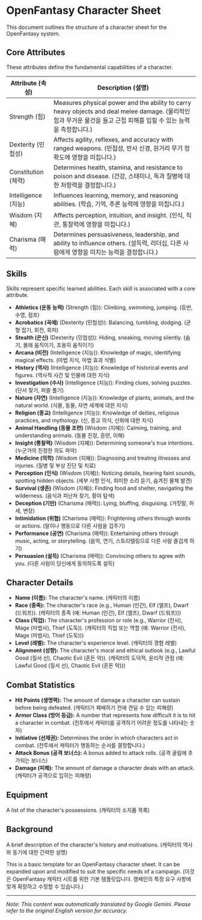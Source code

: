 # OpenFantasy Character Sheet

This document outlines the structure of a character sheet for the OpenFantasy system.

## Core Attributes

These attributes define the fundamental capabilities of a character.

| Attribute (속성) | Description (설명)                                                                       |
| ------------------ | ----------------------------------------------------------------------------------------- |
| Strength (힘)      | Measures physical power and the ability to carry heavy objects and deal melee damage. (물리적인 힘과 무거운 물건을 들고 근접 피해를 입힐 수 있는 능력을 측정합니다.) |
| Dexterity (민첩성)   | Affects agility, reflexes, and accuracy with ranged weapons. (민첩성, 반사 신경, 원거리 무기 정확도에 영향을 미칩니다.)              |
| Constitution (체력)   | Determines health, stamina, and resistance to poison and disease. (건강, 스태미나, 독과 질병에 대한 저항력을 결정합니다.)                     |
| Intelligence (지능)   | Influences learning, memory, and reasoning abilities. (학습, 기억, 추론 능력에 영향을 미칩니다.)                                       |
| Wisdom (지혜)        | Affects perception, intuition, and insight. (인식, 직관, 통찰력에 영향을 미칩니다.)                                               |
| Charisma (매력)      | Determines persuasiveness, leadership, and ability to influence others. (설득력, 리더십, 다른 사람에게 영향을 미치는 능력을 결정합니다.)                                |

## Skills

Skills represent specific learned abilities. Each skill is associated with a core attribute.

*   **Athletics (운동 능력)** (Strength (힘)): Climbing, swimming, jumping. (등반, 수영, 점프)
*   **Acrobatics (곡예)** (Dexterity (민첩성)): Balancing, tumbling, dodging. (균형 잡기, 회전, 회피)
*   **Stealth (은신)** (Dexterity (민첩성)): Hiding, sneaking, moving silently. (숨기, 몰래 움직이기, 조용히 움직이기)
*   **Arcana (비전)** (Intelligence (지능)): Knowledge of magic, identifying magical effects. (마법 지식, 마법 효과 식별)
*   **History (역사)** (Intelligence (지능)): Knowledge of historical events and figures. (역사적 사건 및 인물에 대한 지식)
*   **Investigation (수사)** (Intelligence (지능)): Finding clues, solving puzzles. (단서 찾기, 퍼즐 풀기)
*   **Nature (자연)** (Intelligence (지능)): Knowledge of plants, animals, and the natural world. (식물, 동물, 자연 세계에 대한 지식)
*   **Religion (종교)** (Intelligence (지능)): Knowledge of deities, religious practices, and mythology. (신, 종교 의식, 신화에 대한 지식)
*   **Animal Handling (동물 조련)** (Wisdom (지혜)): Calming, training, and understanding animals. (동물 진정, 훈련, 이해)
*   **Insight (통찰력)** (Wisdom (지혜)): Determining someone's true intentions. (누군가의 진정한 의도 파악)
*   **Medicine (의학)** (Wisdom (지혜)): Diagnosing and treating illnesses and injuries. (질병 및 부상 진단 및 치료)
*   **Perception (인식)** (Wisdom (지혜)): Noticing details, hearing faint sounds, spotting hidden objects. (세부 사항 인식, 희미한 소리 듣기, 숨겨진 물체 발견)
*   **Survival (생존)** (Wisdom (지혜)): Finding food and shelter, navigating the wilderness. (음식과 피난처 찾기, 황야 탐색)
*   **Deception (기만)** (Charisma (매력)): Lying, bluffing, disguising. (거짓말, 허세, 변장)
*   **Intimidation (위협)** (Charisma (매력)): Frightening others through words or actions. (말이나 행동으로 다른 사람을 겁주기)
*   **Performance (공연)** (Charisma (매력)): Entertaining others through music, acting, or storytelling. (음악, 연기, 스토리텔링으로 다른 사람 즐겁게 하기)
*   **Persuasion (설득)** (Charisma (매력)): Convincing others to agree with you. (다른 사람이 당신에게 동의하도록 설득)

## Character Details

*   **Name (이름):** The character's name. (캐릭터의 이름)
*   **Race (종족):**  The character's race (e.g., Human (인간), Elf (엘프), Dwarf (드워프)). (캐릭터의 종족 (예: Human (인간), Elf (엘프), Dwarf (드워프)))
*   **Class (직업):** The character's profession or role (e.g., Warrior (전사), Mage (마법사), Thief (도둑)). (캐릭터의 직업 또는 역할 (예: Warrior (전사), Mage (마법사), Thief (도둑)))
*   **Level (레벨):** The character's experience level. (캐릭터의 경험 레벨)
*   **Alignment (성향):** The character's moral and ethical outlook (e.g., Lawful Good (질서 선), Chaotic Evil (혼돈 악)). (캐릭터의 도덕적, 윤리적 관점 (예: Lawful Good (질서 선), Chaotic Evil (혼돈 악)))

## Combat Statistics

*   **Hit Points (생명력):** The amount of damage a character can sustain before being defeated. (캐릭터가 패배하기 전에 견딜 수 있는 피해량)
*   **Armor Class (방어 등급):** A number that represents how difficult it is to hit a character in combat. (전투에서 캐릭터를 공격하기 어려운 정도를 나타내는 숫자)
*   **Initiative (선제권):** Determines the order in which characters act in combat. (전투에서 캐릭터가 행동하는 순서를 결정합니다.)
*   **Attack Bonus (공격 보너스):** A bonus added to attack rolls. (공격 굴림에 추가되는 보너스)
*   **Damage (피해):** The amount of damage a character deals with an attack. (캐릭터가 공격으로 입히는 피해량)

## Equipment

A list of the character's possessions. (캐릭터의 소지품 목록)

## Background

A brief description of the character's history and motivations. (캐릭터의 역사와 동기에 대한 간략한 설명)

This is a basic template for an OpenFantasy character sheet. It can be expanded upon and modified to suit the specific needs of a campaign. (이것은 OpenFantasy 캐릭터 시트를 위한 기본 템플릿입니다. 캠페인의 특정 요구 사항에 맞게 확장하고 수정할 수 있습니다.)


---
_Note: This content was automatically translated by Google Gemini. Please refer to the original English version for accuracy._